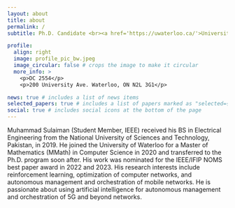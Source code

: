 ```yaml
---
layout: about
title: about
permalink: /
subtitle: Ph.D. Candidate <br><a href='https://uwaterloo.ca/'>University of Waterloo</a>.

profile:
  align: right
  image: profile_pic_bw.jpeg
  image_circular: false # crops the image to make it circular
  more_info: >
    <p>DC 2554</p>
    <p>200 University Ave. Waterloo, ON N2L 3G1</p>

news: true # includes a list of news items
selected_papers: true # includes a list of papers marked as "selected={true}"
social: true # includes social icons at the bottom of the page
---
```


Muhammad Sulaiman (Student Member, IEEE) received his BS in Electrical Engineering from the National University of Sciences and Technology, Pakistan, in 2019. He joined the University of Waterloo for a Master of Mathematics (MMath) in Computer Science in 2020 and transferred to the Ph.D. program soon after. His work was nominated for the IEEE/IFIP NOMS best paper award in 2022 and 2023. His research interests include reinforcement learning, optimization of computer networks, and autonomous management and orchestration of mobile networks. He is passionate about using artificial intelligence for autonomous management and orchestration of 5G and beyond networks.